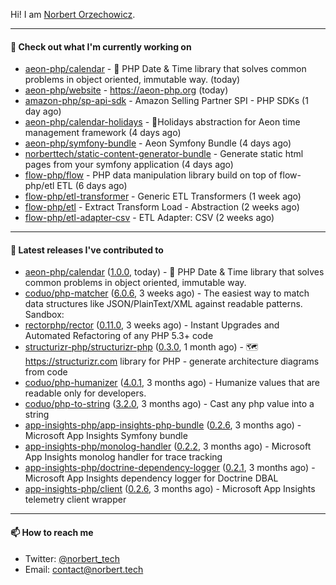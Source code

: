 Hi!
I am [Norbert Orzechowicz](https://norbert.tech/).

---

#### 👷 Check out what I'm currently working on

- [aeon-php/calendar](https://github.com/aeon-php/calendar) - 📅 PHP Date &amp; Time library that solves common problems in object oriented, immutable way.  (today)
- [aeon-php/website](https://github.com/aeon-php/website) - https://aeon-php.org (today)
- [amazon-php/sp-api-sdk](https://github.com/amazon-php/sp-api-sdk) - Amazon Selling Partner SPI - PHP SDKs (1 day ago)
- [aeon-php/calendar-holidays](https://github.com/aeon-php/calendar-holidays) - 🎄Holidays abstraction for Aeon time management framework  (4 days ago)
- [aeon-php/symfony-bundle](https://github.com/aeon-php/symfony-bundle) - Aeon Symfony Bundle (4 days ago)
- [norberttech/static-content-generator-bundle](https://github.com/norberttech/static-content-generator-bundle) - Generate static html pages from your symfony application (4 days ago)
- [flow-php/flow](https://github.com/flow-php/flow) - PHP data manipulation library build on top of flow-php/etl ETL  (6 days ago)
- [flow-php/etl-transformer](https://github.com/flow-php/etl-transformer) - Generic ETL Transformers (1 week ago)
- [flow-php/etl](https://github.com/flow-php/etl) - Extract Transform Load - Abstraction (2 weeks ago)
- [flow-php/etl-adapter-csv](https://github.com/flow-php/etl-adapter-csv) - ETL Adapter: CSV (2 weeks ago)

---

#### 🔭 Latest releases I've contributed to

- [aeon-php/calendar](https://github.com/aeon-php/calendar) ([1.0.0](https://github.com/aeon-php/calendar/releases/tag/1.0.0), today) - 📅 PHP Date &amp; Time library that solves common problems in object oriented, immutable way. 
- [coduo/php-matcher](https://github.com/coduo/php-matcher) ([6.0.6](https://github.com/coduo/php-matcher/releases/tag/6.0.6), 3 weeks ago) - The easiest way to match data structures like JSON/PlainText/XML against readable patterns. Sandbox:
- [rectorphp/rector](https://github.com/rectorphp/rector) ([0.11.0](https://github.com/rectorphp/rector/releases/tag/0.11.0), 3 weeks ago) - Instant Upgrades and Automated Refactoring of any PHP 5.3&#43; code
- [structurizr-php/structurizr-php](https://github.com/structurizr-php/structurizr-php) ([0.3.0](https://github.com/structurizr-php/structurizr-php/releases/tag/0.3.0), 1 month ago) - 🗺 https://structurizr.com library for PHP - generate architecture diagrams from code
- [coduo/php-humanizer](https://github.com/coduo/php-humanizer) ([4.0.1](https://github.com/coduo/php-humanizer/releases/tag/4.0.1), 3 months ago) - Humanize values that are readable only for developers.
- [coduo/php-to-string](https://github.com/coduo/php-to-string) ([3.2.0](https://github.com/coduo/php-to-string/releases/tag/3.2.0), 3 months ago) - Cast any php value into a string 
- [app-insights-php/app-insights-php-bundle](https://github.com/app-insights-php/app-insights-php-bundle) ([0.2.6](https://github.com/app-insights-php/app-insights-php-bundle/releases/tag/0.2.6), 3 months ago) - Microsoft App Insights Symfony bundle 
- [app-insights-php/monolog-handler](https://github.com/app-insights-php/monolog-handler) ([0.2.2](https://github.com/app-insights-php/monolog-handler/releases/tag/0.2.2), 3 months ago) - Microsoft App Insights monolog handler for trace tracking
- [app-insights-php/doctrine-dependency-logger](https://github.com/app-insights-php/doctrine-dependency-logger) ([0.2.1](https://github.com/app-insights-php/doctrine-dependency-logger/releases/tag/0.2.1), 3 months ago) - Microsoft App Insights dependency logger for Doctrine DBAL
- [app-insights-php/client](https://github.com/app-insights-php/client) ([0.2.6](https://github.com/app-insights-php/client/releases/tag/0.2.6), 3 months ago) - Microsoft App Insights telemetry client wrapper

---

#### 📫 How to reach me

- Twitter: [@norbert_tech](https://twitter.com/norbert_tech)
- Email: [contact@norbert.tech](mailto://contact@norbert.tech)